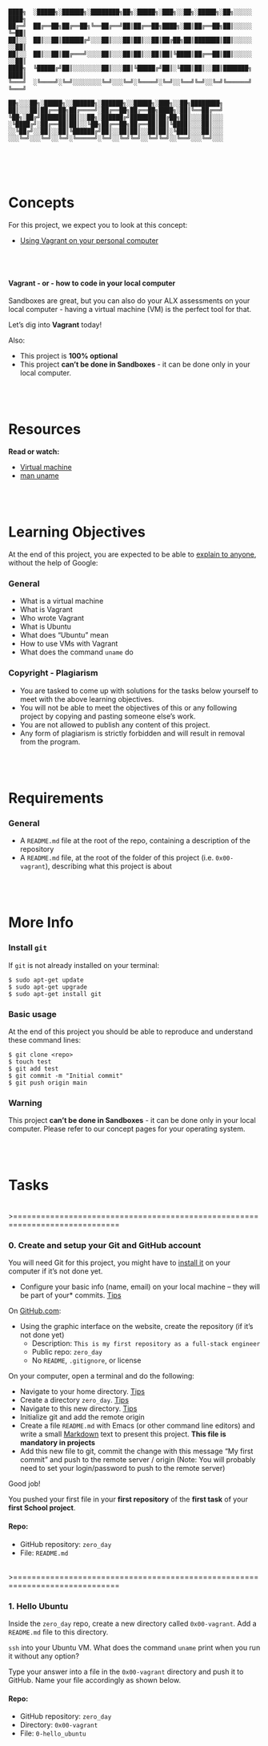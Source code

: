 ```

████╗  ░█████╗░██████╗░████████╗██╗░█████╗░███╗░░██╗░█████╗░██╗░░░░░  ████╗
██╔═╝  ██╔══██╗██╔══██╗╚══██╔══╝██║██╔══██╗████╗░██║██╔══██╗██║░░░░░  ╚═██║
██║░░  ██║░░██║██████╔╝░░░██║░░░██║██║░░██║██╔██╗██║███████║██║░░░░░  ░░██║
██║░░  ██║░░██║██╔═══╝░░░░██║░░░██║██║░░██║██║╚████║██╔══██║██║░░░░░  ░░██║
████╗  ╚█████╔╝██║░░░░░░░░██║░░░██║╚█████╔╝██║░╚███║██║░░██║███████╗  ████║
╚═══╝  ░╚════╝░╚═╝░░░░░░░░╚═╝░░░╚═╝░╚════╝░╚═╝░░╚══╝╚═╝░░╚═╝╚══════╝  ╚═══╝

██╗░░░██╗░█████╗░░██████╗░██████╗░░█████╗░███╗░░██╗████████╗
██║░░░██║██╔══██╗██╔════╝░██╔══██╗██╔══██╗████╗░██║╚══██╔══╝
╚██╗░██╔╝███████║██║░░██╗░██████╔╝███████║██╔██╗██║░░░██║░░░
░╚████╔╝░██╔══██║██║░░╚██╗██╔══██╗██╔══██║██║╚████║░░░██║░░░
░░╚██╔╝░░██║░░██║╚██████╔╝██║░░██║██║░░██║██║░╚███║░░░██║░░░
░░░╚═╝░░░╚═╝░░╚═╝░╚═════╝░╚═╝░░╚═╝╚═╝░░╚═╝╚═╝░░╚══╝░░░╚═╝░░░
```



<br><br><br>



# Concepts

For this project, we expect you to look at this concept:

* [Using Vagrant on your personal computer](https://intranet.alxswe.com/concepts/81)


<br><br>


#### Vagrant - or - how to code in your local computer

Sandboxes are great, but you can also do your ALX assessments on your local computer - having a virtual machine (VM) is the perfect tool for that.

Let’s dig into <b>Vagrant</b> today!

Also:

* This project is <b>100% optional</b>
* This project <b>can’t be done in Sandboxes</b> - it can be done only in your local computer.



<br><br>


# Resources

<b>Read or watch:</b>

* [Virtual machine](https://intranet.alxswe.com/rltoken/eoV8V_5fgzW_UhJ3PtVyWw)
* [man uname](https://intranet.alxswe.com/rltoken/Z4MowYniH5YJoZo4jZgIBw)



<br><br>

# Learning Objectives

At the end of this project, you are expected to be able to [explain to anyone](https://intranet.alxswe.com/rltoken/g5OVhHRsT0jjsvUI1Y8jgw), without the help of Google:
### General

* What is a virtual machine
* What is Vagrant
* Who wrote Vagrant
* What is Ubuntu
* What does “Ubuntu” mean
* How to use VMs with Vagrant
* What does the command `uname` do

### Copyright - Plagiarism

* You are tasked to come up with solutions for the tasks below yourself to meet with the above learning objectives.
* You will not be able to meet the objectives of this or any following project by copying and pasting someone else’s work.
* You are not allowed to publish any content of this project.
* Any form of plagiarism is strictly forbidden and will result in removal from the program.





<br><br>

# Requirements

### General

* A `README.md` file at the root of the repo, containing a description of the repository
* A `README.md` file, at the root of the folder of this project (i.e. `0x00-vagrant`), describing what this project is about




<br><br>

# More Info

### Install `git`

If `git` is not already installed on your terminal:

```
$ sudo apt-get update
$ sudo apt-get upgrade
$ sudo apt-get install git
```

### Basic usage

At the end of this project you should be able to reproduce and understand these command lines:

```
$ git clone <repo>
$ touch test
$ git add test
$ git commit -m "Initial commit"
$ git push origin main
```

### Warning

This project <b>can’t be done in Sandboxes</b> - it can be done only in your local computer. Please refer to our concept pages for your operating system.





<br><br>


# Tasks


<br>>=============================================================================<br>

### 0. Create and setup your Git and GitHub account


You will need Git for this project, you might have to [install it](https://intranet.alxswe.com/rltoken/7kPsched1VMPOY2bdvZvGQ) on your computer if it’s not done yet.

* Configure your basic info (name, email) on your local machine – they will be part of your* commits. [Tips](https://intranet.alxswe.com/rltoken/oAAqmPJ1ftZZhUjaw7FvjA)

On [GitHub.com](https://intranet.alxswe.com/rltoken/4vp5Qze3WATHKtytzT2_UA):

* Using the graphic interface on the website, create the repository (if it’s not done yet)
    * Description: `This is my first repository as a full-stack engineer`
    * Public repo: `zero_day`
    * No `README`, `.gitignore`, or license

On your computer, open a terminal and do the following:

* Navigate to your home directory. [Tips](https://intranet.alxswe.com/rltoken/YeOwsN-vhfSCbNjgE01Gag)
* Create a directory `zero_day`. [Tips](https://intranet.alxswe.com/rltoken/hWrqqlilEv8L6yqpyt1TTA)
* Navigate to this new directory. [Tips](https://intranet.alxswe.com/rltoken/za58mq537U6U775osQ8bfQ)
* Initialize git and add the remote origin
* Create a file `README.md` with Emacs (or other command line editors) and write a small [Markdown](https://intranet.alxswe.com/rltoken/VV79mKOEf5mXVbKpH4i63Q) text to present this project. <b>This file is mandatory in projects</b>
* Add this new file to git, commit the change with this message “My first commit” and push to the remote server / origin (Note: You will probably need to set your login/password to push to the remote server)

Good job!

You pushed your first file in your <b>first repository</b> of the <b>first task</b> of your <b>first School project</b>.

#### Repo:

* GitHub repository: `zero_day`
* File: `README.md`




<br>>=============================================================================<br>



### 1. Hello Ubuntu


Inside the `zero_day` repo, create a new directory called `0x00-vagrant`. Add a `README.md` file to this directory.

`ssh` into your Ubuntu VM. What does the command `uname` print when you run it without any option?

Type your answer into a file in the `0x00-vagrant` directory and push it to GitHub. Name your file accordingly as shown below.

#### Repo:

* GitHub repository: `zero_day`
* Directory: `0x00-vagrant`
* File: `0-hello_ubuntu`




